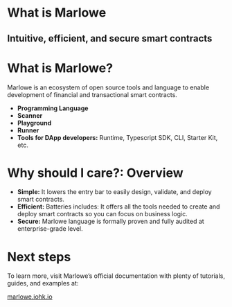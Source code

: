 # What is Marlowe
## Intuitive, efficient, and secure smart contracts

# What is Marlowe?
Marlowe is an ecosystem of open source tools and language to enable development of financial and transactional smart contracts.

* **Programming Language**
* **Scanner**
* **Playground**
* **Runner**
* **Tools for DApp developers:** Runtime, Typescript SDK, CLI, Starter Kit, etc.

# Why should I care?: Overview 
* **Simple:** It lowers the entry bar to easily design, validate, and deploy smart contracts.
* **Efficient:** Batteries includes: It offers all the tools needed to create and deploy smart contracts so you can focus on business logic.
* **Secure:** Marlowe language is formally proven and fully audited at enterprise-grade level.

# Next steps
To learn more, visit Marlowe’s official documentation with plenty of tutorials, guides, and examples at:

[marlowe.iohk.io](https://marlowe.iohk.io/)
